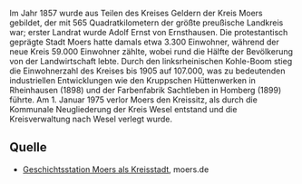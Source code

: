 Im Jahr 1857 wurde aus Teilen des Kreises Geldern der Kreis Moers gebildet, der mit 565 Quadratkilometern der größte preußische Landkreis war; erster Landrat wurde Adolf Ernst von Ernsthausen. Die protestantisch geprägte Stadt Moers hatte damals etwa 3.300 Einwohner, während der neue Kreis 59.000 Einwohner zählte, wobei rund die Hälfte der Bevölkerung von der Landwirtschaft lebte. Durch den linksrheinischen Kohle-Boom stieg die Einwohnerzahl des Kreises bis 1905 auf 107.000, was zu bedeutenden industriellen Entwicklungen wie den Kruppschen Hüttenwerken in Rheinhausen (1898) und der Farbenfabrik Sachtleben in Homberg (1899) führte. Am 1. Januar 1975 verlor Moers den Kreissitz, als durch die Kommunale Neugliederung der Kreis Wesel entstand und die Kreisverwaltung nach Wesel verlegt wurde.

Quelle
------

* [Geschichtsstation Moers als Kreisstadt], moers.de

[Geschichtsstation Moers als Kreisstadt]: https://www.moers.de/leben-moers/geschichtsstation/geschichtsstation-08-moers-als-kreisstadt
